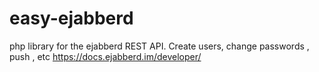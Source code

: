 # easy-ejabberd
php library for the ejabberd REST API. Create users, change passwords , push , etc https://docs.ejabberd.im/developer/

